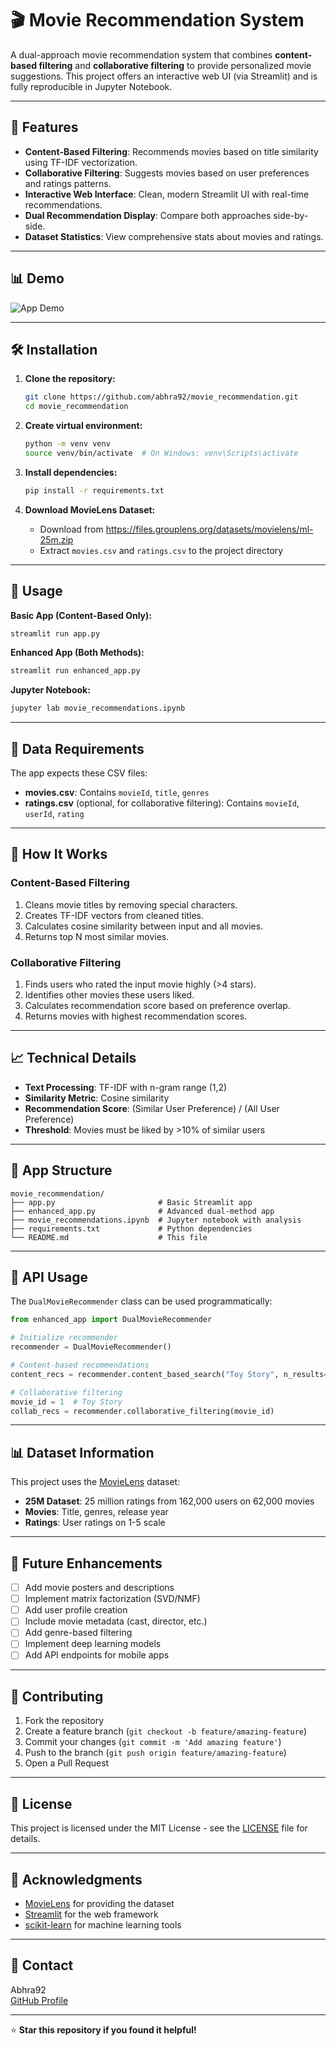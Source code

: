 # 🎬 Movie Recommendation System

A dual-approach movie recommendation system that combines **content-based filtering** and **collaborative filtering** to provide personalized movie suggestions. This project offers an interactive web UI (via Streamlit) and is fully reproducible in Jupyter Notebook.

---

## 🚀 Features

- **Content-Based Filtering**: Recommends movies based on title similarity using TF-IDF vectorization.
- **Collaborative Filtering**: Suggests movies based on user preferences and ratings patterns.
- **Interactive Web Interface**: Clean, modern Streamlit UI with real-time recommendations.
- **Dual Recommendation Display**: Compare both approaches side-by-side.
- **Dataset Statistics**: View comprehensive stats about movies and ratings.

---

## 📊 Demo

![App Demo](screenshots/app_demo.png)

---

## 🛠️ Installation

1. **Clone the repository:**
   ```bash
   git clone https://github.com/abhra92/movie_recommendation.git
   cd movie_recommendation
   ```

2. **Create virtual environment:**
   ```bash
   python -m venv venv
   source venv/bin/activate  # On Windows: venv\Scripts\activate
   ```

3. **Install dependencies:**
   ```bash
   pip install -r requirements.txt
   ```

4. **Download MovieLens Dataset:**
   - Download from https://files.grouplens.org/datasets/movielens/ml-25m.zip
   - Extract `movies.csv` and `ratings.csv` to the project directory

---

## 🎯 Usage

**Basic App (Content-Based Only):**
```bash
streamlit run app.py
```

**Enhanced App (Both Methods):**
```bash
streamlit run enhanced_app.py
```

**Jupyter Notebook:**
```bash
jupyter lab movie_recommendations.ipynb
```

---

## 📁 Data Requirements

The app expects these CSV files:

- **movies.csv**: Contains `movieId`, `title`, `genres`
- **ratings.csv** (optional, for collaborative filtering): Contains `movieId`, `userId`, `rating`

---

## 🔧 How It Works

### Content-Based Filtering
1. Cleans movie titles by removing special characters.
2. Creates TF-IDF vectors from cleaned titles.
3. Calculates cosine similarity between input and all movies.
4. Returns top N most similar movies.

### Collaborative Filtering
1. Finds users who rated the input movie highly (>4 stars).
2. Identifies other movies these users liked.
3. Calculates recommendation score based on preference overlap.
4. Returns movies with highest recommendation scores.

---

## 📈 Technical Details

- **Text Processing**: TF-IDF with n-gram range (1,2)
- **Similarity Metric**: Cosine similarity
- **Recommendation Score**: (Similar User Preference) / (All User Preference)
- **Threshold**: Movies must be liked by >10% of similar users

---

## 🎨 App Structure

```
movie_recommendation/
├── app.py                       # Basic Streamlit app
├── enhanced_app.py              # Advanced dual-method app
├── movie_recommendations.ipynb  # Jupyter notebook with analysis
├── requirements.txt             # Python dependencies
└── README.md                    # This file
```

---

## 🔄 API Usage

The `DualMovieRecommender` class can be used programmatically:

```python
from enhanced_app import DualMovieRecommender

# Initialize recommender
recommender = DualMovieRecommender()

# Content-based recommendations
content_recs = recommender.content_based_search("Toy Story", n_results=5)

# Collaborative filtering
movie_id = 1  # Toy Story
collab_recs = recommender.collaborative_filtering(movie_id)
```

---

## 📊 Dataset Information

This project uses the [MovieLens](https://grouplens.org/datasets/movielens/) dataset:

- **25M Dataset**: 25 million ratings from 162,000 users on 62,000 movies
- **Movies**: Title, genres, release year
- **Ratings**: User ratings on 1-5 scale

---

## 🚧 Future Enhancements

- [ ] Add movie posters and descriptions
- [ ] Implement matrix factorization (SVD/NMF)
- [ ] Add user profile creation
- [ ] Include movie metadata (cast, director, etc.)
- [ ] Add genre-based filtering
- [ ] Implement deep learning models
- [ ] Add API endpoints for mobile apps

---

## 🤝 Contributing

1. Fork the repository
2. Create a feature branch (`git checkout -b feature/amazing-feature`)
3. Commit your changes (`git commit -m 'Add amazing feature'`)
4. Push to the branch (`git push origin feature/amazing-feature`)
5. Open a Pull Request

---

## 📄 License

This project is licensed under the MIT License - see the [LICENSE](LICENSE) file for details.

---

## 🙏 Acknowledgments

- [MovieLens](https://grouplens.org/datasets/movielens/) for providing the dataset
- [Streamlit](https://streamlit.io/) for the web framework
- [scikit-learn](https://scikit-learn.org/) for machine learning tools

---

## 📧 Contact

Abhra92  
[GitHub Profile](https://github.com/abhra92)  
<!-- Replace with your preferred contact method -->

---

⭐ **Star this repository if you found it helpful!**